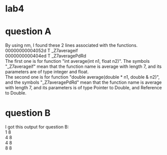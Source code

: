 # lab4
# question A
By using nm, I found these 2 lines associated with the functions.
<br/> 00000000004052d T _Z7averageif
<br/> 0000000000404ed T _Z7averagePdRd
<br/> The first one is for function "int average(int n1, float n2)". The symbols "_Z7averageif" mean that the function name is average with length 7, and its parameters are of type integer and float.
<br/> The second one is for function "double average(double * n1, double & n2)", and the symbols "_Z7averagePdRd" mean that the function name is average with length 7, and its parameters is of type Pointer to Double, and Reference to Double.
# question B
I got this output for question B:
<br> 1 8
<br> 4 8
<br> 4 8
<br> 8 8
